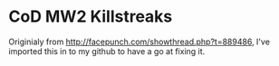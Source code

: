 # CoD MW2 Killstreaks
Originialy from http://facepunch.com/showthread.php?t=889486, I've imported this in to my github to have a go at fixing it.
